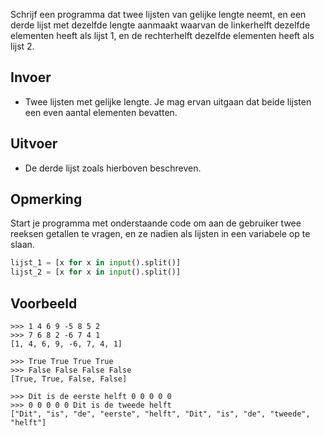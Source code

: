 Schrijf een programma dat twee lijsten van gelijke lengte neemt, en een derde lijst met dezelfde lengte aanmaakt waarvan de linkerhelft dezelfde elementen heeft als lijst 1, en de rechterhelft dezelfde elementen heeft als lijst 2.

## Invoer

- Twee lijsten met gelijke lengte. Je mag ervan uitgaan dat beide lijsten een even aantal elementen bevatten.

## Uitvoer

- De derde lijst zoals hierboven beschreven.

## Opmerking

Start je programma met onderstaande code om aan de gebruiker twee reeksen getallen te vragen, en ze nadien als lijsten in een variabele op te slaan.

```Python
lijst_1 = [x for x in input().split()]
lijst_2 = [x for x in input().split()]
```

## Voorbeeld

```
>>> 1 4 6 9 -5 8 5 2
>>> 7 6 8 2 -6 7 4 1
[1, 4, 6, 9, -6, 7, 4, 1]

>>> True True True True
>>> False False False False
[True, True, False, False]

>>> Dit is de eerste helft 0 0 0 0 0
>>> 0 0 0 0 0 Dit is de tweede helft
["Dit", "is", "de", "eerste", "helft", "Dit", "is", "de", "tweede", "helft"]

```
